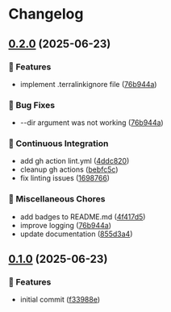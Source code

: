 # Changelog

## [0.2.0](https://github.com/segator/terralink/compare/v0.1.0...v0.2.0) (2025-06-23)


### 🎉 Features

* implement .terralinkignore file ([76b944a](https://github.com/segator/terralink/commit/76b944af6a711d3067f2195393401868cd5ee3c2))


### 🐛 Bug Fixes

* --dir argument was not working ([76b944a](https://github.com/segator/terralink/commit/76b944af6a711d3067f2195393401868cd5ee3c2))


### 🤖 Continuous Integration

* add gh action lint.yml ([4ddc820](https://github.com/segator/terralink/commit/4ddc820817f6c2ed9cb242ca3fba3956ff7dc756))
* cleanup gh actions ([bebfc5c](https://github.com/segator/terralink/commit/bebfc5cc6f316d22903942e377d03f3c60d37268))
* fix linting issues ([1698766](https://github.com/segator/terralink/commit/16987662826aa77649dbae64c6bf085ad76af480))


### 🔧 Miscellaneous Chores

* add badges to README.md ([4f417d5](https://github.com/segator/terralink/commit/4f417d5fcdf80ee6ab98df8d84a240bfcf4714cf))
* improve logging ([76b944a](https://github.com/segator/terralink/commit/76b944af6a711d3067f2195393401868cd5ee3c2))
* update documentation ([855d3a4](https://github.com/segator/terralink/commit/855d3a4fff5f735dc71e6d11f5e9de5aaa5a3237))

## [0.1.0](https://github.com/segator/terralink/compare/v0.0.1...v0.1.0) (2025-06-23)


### 🎉 Features

* initial commit ([f33988e](https://github.com/segator/terralink/commit/f33988e370d30a5d4bbb37dea2f86a9a07fdeb37))

